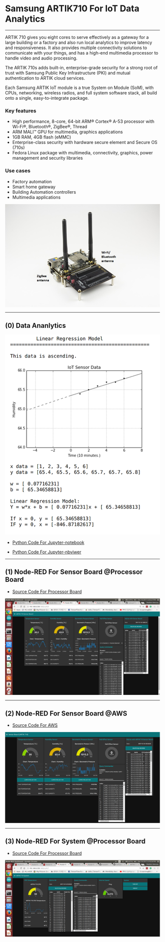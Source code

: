 # Samsung ARTIK710 For IoT Data Analytics

***
ARTIK 710 gives you eight cores to serve effectively as a gateway for a large building or a factory and also run local analytics to improve latency and responsiveness. It also provides multiple connectivity solutions to communicate with your things, and has a high-end multimedia processor to handle video and audio processing.

The ARTIK 710s adds built-in, enterprise-grade security for a strong root of trust with Samsung Public Key Infrastructure (PKI) and mutual authentication to ARTIK cloud services.

Each Samsung ARTIK IoT module is a true System on Module (SoM), with CPUs, networking, wireless radios, and full system software stack, all build onto a single, easy-to-integrate package.

### Key features

* High performance, 8-core, 64-bit ARM® Cortex® A-53 processor with Wi-Fi®, Bluetooth®, ZigBee®, Thread
* ARM MALI™ GPU for multimedia, graphics applications
* 1GB RAM, 4GB flash (eMMC)
* Enterprise-class security with hardware secure element and Secure OS (710s)
* Fedora Linux package with multimedia, connectivity, graphics, power management and security libraries


### Use cases
* Factory automation
* Smart home gateway
* Building Automation controllers
* Multimedia applications


![ARTIK710_Board.jpg](https://github.com/leehaesung/NodeRED/blob/master/02_CodeFiles/13_ARTIK/01_Images/ARTIK710_Board.jpg)

***
## (0) Data Ananlytics

![ARTIK-710ForIoTDataAnalytics.png](https://github.com/leehaesung/NodeRED/blob/master/02_CodeFiles/13_ARTIK/01_Images/ARTIK-710ForIoTDataAnalytics.png)

* [Python Code For Jupyter-notebook](https://github.com/leehaesung/NodeRED/blob/master/02_CodeFiles/13_ARTIK/02_Codes/SQLite3_with_Monitoring_IoT_ARTIK710-SensorBoard_MQTT_VER_0.1.ipynb)

* [Python Code For Jupyter-nbviwer](http://nbviewer.jupyter.org/github/leehaesung/NodeRED/blob/master/02_CodeFiles/13_ARTIK/02_Codes/SQLite3_with_Monitoring_IoT_ARTIK710-SensorBoard_MQTT_VER_0.1.ipynb)


***
## (1) Node-RED For Sensor Board @Processor Board

* [Source Code For Processor Board](https://github.com/leehaesung/NodeRED/blob/master/02_CodeFiles/13_ARTIK/02_Codes/01_ARTIK710_SensorBoard_NodeRED.txt)

![ARTIK710-SensorBoard_DashBoard.png](https://github.com/leehaesung/NodeRED/blob/master/02_CodeFiles/13_ARTIK/01_Images/ARTIK710-SensorBoard_DashBoard.png)


***
## (2) Node-RED For Sensor Board @AWS

* [Source Code For AWS](https://github.com/leehaesung/NodeRED/blob/master/02_CodeFiles/13_ARTIK/02_Codes/02_ARTIK710_SensorBoard_AtAWS_NodeRED.txt)

![ARTIK710-SensorBoard_DashBoard_AtAWS_NodeRED.png](https://github.com/leehaesung/NodeRED/blob/master/02_CodeFiles/13_ARTIK/02_Codes/ARTIK710-SensorBoard_DashBoard_AtAWS_NodeRED.png)


***
## (3) Node-RED For System @Processor Board

* [Source Code For Processor Board](https://github.com/leehaesung/NodeRED/blob/master/02_CodeFiles/13_ARTIK/02_Codes/00_ARTIK710-System_NodeRED.txt)

![ARTIK710-System_DashBoard_NodeRED.png](https://github.com/leehaesung/NodeRED/blob/master/02_CodeFiles/13_ARTIK/01_Images/ARTIK710-System_DashBoard_NodeRED.png)

